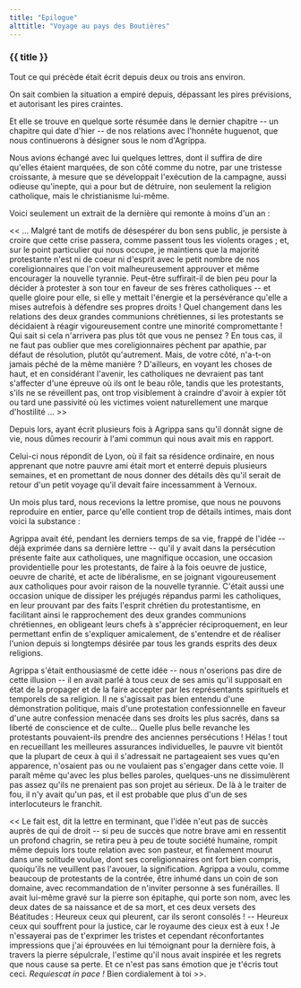 ```yaml
---
title: "Epilogue"
alttitle: "Voyage au pays des Boutières"
---
```


### {{ title }}

Tout ce qui précède était écrit depuis deux ou trois ans environ.

On sait combien la situation a empiré depuis, dépassant les pires prévisions, et
autorisant les pires craintes.

Et elle se trouve en quelque sorte résumée dans le dernier chapitre -- un
chapitre qui date d'hier -- de nos relations avec l'honnête huguenot, que nous
continuerons à désigner sous le nom d'Agrippa.

Nous avions échangé avec lui quelques lettres, dont il suffira de dire qu'elles
étaient marquées, de son côté comme du notre, par une tristesse croissante, à
mesure que se développait l'exécution de la campagne, aussi odieuse qu'inepte,
qui a pour but de détruire, non seulement la religion catholique, mais le
christianisme lui-même.

Voici seulement un extrait de la dernière qui remonte à moins d'un an :

<< ... Malgré tant de motifs de désespérer du bon sens public, je persiste à
croire que cette crise passera, comme passent tous les violents orages ; et, sur
le point particulier qui nous occupe, je maintiens que la majorité protestante
n'est ni de coeur ni d'esprit avec le petit nombre de nos coreligionnaires que
l'on voit malheureusement approuver et même encourager la nouvelle tyrannie.
Peut-être suffirait-il de bien peu pour la décider à protester à son tour en
faveur de ses frères catholiques -- et quelle gloire pour elle, si elle y
mettait l'énergie et la persévérance qu'elle a mises autrefois à défendre ses
propres droits ! Quel changement dans les relations des deux grandes communions
chrétiennes, si les protestants se décidaient à réagir vigoureusement contre une
minorité compromettante ! Qui sait si cela n'arrivera pas plus tôt que vous ne
pensez ? En tous cas, il ne faut pas oublier que mes coreligionnaires pèchent
par apathie, par défaut de résolution, plutôt qu'autrement. Mais, de votre côté,
n'a-t-on jamais péché de la même manière ? D'ailleurs, en voyant les choses de
haut, et en considérant l'avenir, les catholiques ne devraient pas tant
s'affecter d'une épreuve où ils ont le beau rôle, tandis que les protestants,
s'ils ne se réveillent pas, ont trop visiblement à craindre d'avoir à expier tôt
ou tard une passivité où les victimes voient naturellement une marque
d'hostilité ... >>

Depuis lors, ayant écrit plusieurs fois à Agrippa sans qu'il donnât signe de
vie, nous dûmes recourir à l'ami commun qui nous avait mis en rapport.

Celui-ci nous répondit de Lyon, où il fait sa résidence ordinaire, en nous
apprenant que notre pauvre ami était mort et enterré depuis plusieurs semaines,
et en promettant de nous donner des détails dès qu'il serait de retour d'un
petit voyage qu'il devait faire incessamment à Vernoux.

Un mois plus tard, nous recevions la lettre promise, que nous ne pouvons
reproduire en entier, parce qu'elle contient trop de détails intimes, mais dont
voici la substance :

Agrippa avait été, pendant les derniers temps de sa vie, frappé de l'idée --
déjà exprimée dans sa dernière lettre -- qu'il y avait dans la persécution
présente faite aux catholiques, une magnifique occasion, une occasion
providentielle pour les protestants, de faire à la fois oeuvre de justice,
oeuvre de charité, et acte de libéralisme, en se joignant vigoureusement aux
catholiques pour avoir raison de la nouvelle tyrannie. C'était aussi une
occasion unique de dissiper les préjugés répandus parmi les catholiques, en leur
prouvant par des faits l'esprit chrétien du protestantisme, en facilitant ainsi
le rapprochement des deux grandes communions chrétiennes, en obligeant leurs
chefs à s'apprécier réciproquement, en leur permettant enfin de s'expliquer
amicalement, de s'entendre et de réaliser l'union depuis si longtemps désirée
par tous les grands esprits des deux religions.

Agrippa s'était enthousiasmé de cette idée -- nous n'oserions pas dire de cette
illusion -- il en avait parlé à tous ceux de ses amis qu'il supposait en état de
la propager et de la faire accepter par les représentants spirituels et
temporels de sa religion. Il ne s'agissait pas bien entendu d'une démonstration
politique, mais d'une protestation confessionnelle en faveur d'une autre
confession menacée dans ses droits les plus sacrés, dans sa liberté de
conscience et de culte... Quelle plus belle revanche les protestants
pouvaient-ils prendre des anciennes persécutions ! Hélas ! tout en recueillant
les meilleures assurances individuelles, le pauvre vit bientôt que la plupart de
ceux à qui il s'adressait ne partageaient ses vues qu'en apparence, n'osaient
pas ou ne voulaient pas s'engager dans cette voie. Il paraît même qu'avec les
plus belles paroles, quelques-uns ne dissimulèrent pas assez qu'ils ne prenaient
pas son projet au sérieux. De là à le traiter de fou, il n'y avait qu'un pas, et
il est probable que plus d'un de ses interlocuteurs le franchit.

<< Le fait est, dit la lettre en terminant, que l'idée n'eut pas de succès
auprès de qui de droit -- si peu de succès que notre brave ami en ressentit un
profond chagrin, se retira peu à peu de toute société humaine, rompit même
depuis lors toute relation avec son pasteur, et finalement mourut dans une
solitude voulue, dont ses coreligionnaires ont fort bien compris, quoiqu'ils ne
veuillent pas l'avouer, la signification. Agrippa a voulu, comme beaucoup de
protestants de la contrée, être inhumé dans un coin de son domaine, avec
recommandation de n'inviter personne à ses funérailles. Il avait lui-même gravé
sur la pierre son épitaphe, qui porte son nom, avec les deux dates de sa
naissance et de sa mort, et ces deux versets des Béatitudes : Heureux ceux qui
pleurent, car ils seront consolés ! -- Heureux ceux qui souffrent pour la
justice, car le royaume des cieux est à eux ! Je n'essayerai pas de t'exprimer
les tristes et cependant réconfortantes impressions que j'ai éprouvées en lui
témoignant pour la dernière fois, à travers la pierre sépulcrale, l'estime qu'il
nous avait inspirée et les regrets que nous cause sa perte. Et ce n'est pas sans
émotion que je t'écris tout ceci. _Requiescat in pace !_ Bien cordialement à
toi >>.
